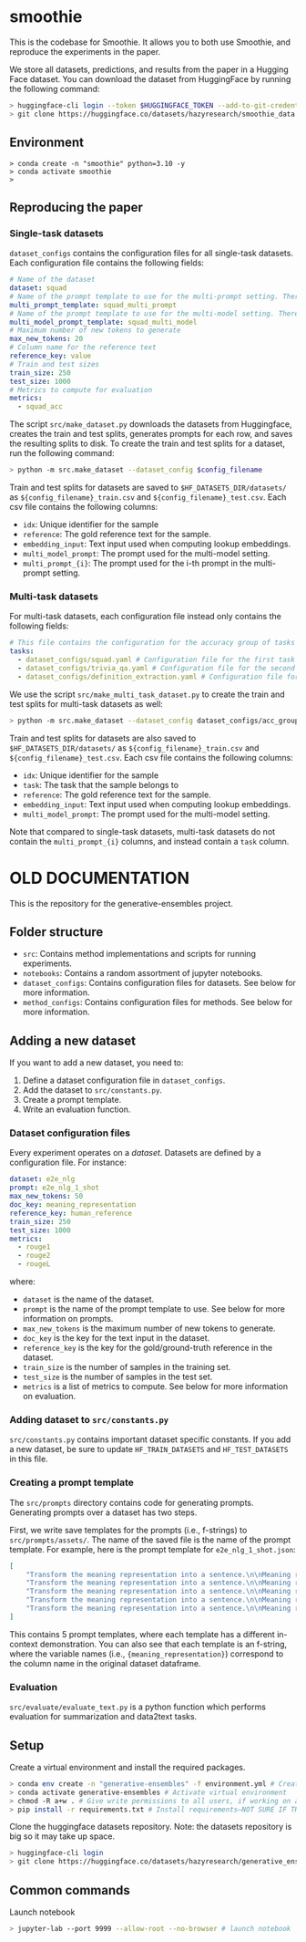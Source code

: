 # smoothie

This is the codebase for Smoothie. It allows you to both use Smoothie, and reproduce the experiments in the paper. 

We store all datasets, predictions, and results from the paper in a Hugging Face dataset. You can download the dataset from HuggingFace by running the following command:

```bash
> huggingface-cli login --token $HUGGINGFACE_TOKEN --add-to-git-credential
> git clone https://huggingface.co/datasets/hazyresearch/smoothie_data
```

## Environment

```
> conda create -n "smoothie" python=3.10 -y
> conda activate smoothie
> 
```

## Reproducing the paper

### Single-task datasets
`dataset_configs` contains the configuration files for all single-task datasets. Each configuration file contains the following fields:

```yaml 
# Name of the dataset
dataset: squad
# Name of the prompt template to use for the multi-prompt setting. There should be a file called squad_multi_prompt.json in prompt_templates. It should contain a list of f-strings.
multi_prompt_template: squad_multi_prompt
# Name of the prompt template to use for the multi-model setting. There should be a file called squad_multi_model.txt in prompt_templates. It should contain a single f-string.
multi_model_prompt_template: squad_multi_model
# Maximum number of new tokens to generate
max_new_tokens: 20
# Column name for the reference text
reference_key: value
# Train and test sizes
train_size: 250
test_size: 1000
# Metrics to compute for evaluation
metrics:
  - squad_acc
```

The script `src/make_dataset.py` downloads the datasets from Huggingface, creates the train and test splits, generates prompts for each row, and saves the resulting splits to disk. To create the train and test splits for a dataset, run the following command:

```bash
> python -m src.make_dataset --dataset_config $config_filename
```

Train and test splits for datasets are saved to `$HF_DATASETS_DIR/datasets/` as `${config_filename}_train.csv` and `${config_filename}_test.csv`. Each csv file contains the following columns:
- `idx`: Unique identifier for the sample
- `reference`: The gold reference text for the sample.
- `embedding_input`: Text input used when computing lookup embeddings.
- `multi_model_prompt`: The prompt used for the multi-model setting.
- `multi_prompt_{i}`: The prompt used for the i-th prompt in the multi-prompt setting.

### Multi-task datasets

For multi-task datasets, each configuration file instead only contains the following fields:

```yaml
# This file contains the configuration for the accuracy group of tasks
tasks:
  - dataset_configs/squad.yaml # Configuration file for the first task
  - dataset_configs/trivia_qa.yaml # Configuration file for the second task
  - dataset_configs/definition_extraction.yaml # Configuration file for the third task
```

We use the script `src/make_multi_task_dataset.py` to create the train and test splits for multi-task datasets as well:

```bash
> python -m src.make_dataset --dataset_config dataset_configs/acc_group.yaml
```

Train and test splits for datasets are also saved to `$HF_DATASETS_DIR/datasets/` as `${config_filename}_train.csv` and `${config_filename}_test.csv`. Each csv file contains the following columns:
- `idx`: Unique identifier for the sample
- `task`: The task that the sample belongs to
- `reference`: The gold reference text for the sample.
- `embedding_input`: Text input used when computing lookup embeddings.
- `multi_model_prompt`: The prompt used for the multi-model setting.

Note that compared to single-task datasets, multi-task datasets do not contain the `multi_prompt_{i}` columns, and instead contain a `task` column.



# OLD DOCUMENTATION

This is the repository for the generative-ensembles project.

## Folder structure

- `src`: Contains method implementations and scripts for running experiments.
- `notebooks`: Contains a random assortment of jupyter notebooks.
- `dataset_configs`: Contains configuration files for datasets. See below for more information.
- `method_configs`: Contains configuration files for methods. See below for more information.

## Adding a new dataset

If you want to add a new dataset, you need to:

1. Define a dataset configuration file in `dataset_configs`.
2. Add the dataset to `src/constants.py`.
3. Create a prompt template.
4. Write an evaluation function.

### Dataset configuration files

Every experiment operates on a *dataset*. Datasets are defined by a configuration file. For instance:

```yaml
dataset: e2e_nlg
prompt: e2e_nlg_1_shot
max_new_tokens: 50
doc_key: meaning_representation
reference_key: human_reference
train_size: 250
test_size: 1000
metrics:
  - rouge1
  - rouge2
  - rougeL
```

where:

- `dataset` is the name of the dataset.
- `prompt` is the name of the prompt template to use. See below for more information on prompts.
- `max_new_tokens` is the maximum number of new tokens to generate.
- `doc_key` is the key for the text input in the dataset. 
- `reference_key` is the key for the gold/ground-truth reference in the dataset.
- `train_size` is the number of samples in the training set.
- `test_size` is the number of samples in the test set.
- `metrics` is a list of metrics to compute. See below for more information on evaluation.

### Adding dataset to `src/constants.py`

`src/constants.py` contains important dataset specific constants. If you add a new dataset, be sure to update `HF_TRAIN_DATASETS` and `HF_TEST_DATASETS` in this file.

### Creating a prompt template

The `src/prompts` directory contains code for generating prompts. Generating prompts over a dataset has two steps. 

First, we write save templates for the prompts (i.e., f-strings) to `src/prompts/assets/`. The name of the saved file is the name of the prompt template. For example, here is the prompt template for `e2e_nlg_1_shot.json`:
```json
[
    "Transform the meaning representation into a sentence.\n\nMeaning representation: name[Alimentum], food[Chinese], priceRange[less than \u00a320], area[riverside], familyFriendly[yes]\nNatural language: Alimentum is a family-friendly Chinese food restaurant in the Riverside area where you can eat for low prices.\n\nMeaning representation: name[Strada], food[Japanese], priceRange[less than \u00a320], customer rating[average], familyFriendly[yes], near[Rainbow Vegetarian Caf\u00e9]\nNatural language: Near the Rainbow Vegetarian Caf\u00e9 is the Strada, which has a price range less then 20 pounds, is family friendly, serves Japanese, and has an average customer rating.\n\nMeaning representation: {meaning_representation}\nNatural language:",
    "Transform the meaning representation into a sentence.\n\nMeaning representation: name[Green Man], food[Italian], priceRange[moderate], area[city centre], familyFriendly[yes], near[All Bar One]\nNatural language: Green Man is a moderately priced Italian restaurant in the city centre, near to All Bar One. It is kid friendly.\n\nMeaning representation: name[The Waterman], food[Indian], priceRange[cheap], customer rating[average], area[riverside], familyFriendly[no]\nNatural language: The Waterman it is an adult Indian food restaurant. Its food price range is cheap, customer rating on average near to riverside area.\n\nMeaning representation: {meaning_representation}\nNatural language:",
    "Transform the meaning representation into a sentence.\n\nMeaning representation: name[The Cambridge Blue], eatType[pub], food[Indian], priceRange[cheap], near[Caf\u00e9 Brazil]\nNatural language: The Cambridge Blue is a cheap pub that offers Indian food. It is located near Caf\u00e9 Brazil.\n\nMeaning representation: name[The Eagle], eatType[coffee shop], food[Indian], priceRange[\u00a320-25], customer rating[high], area[city centre], familyFriendly[yes], near[Burger King]\nNatural language: The Eagle is a coffee shop providing Indian food in the \u00a320-25 price range. It is located in the city centre. It is near Burger King. Its customer rating is high.\n\nMeaning representation: {meaning_representation}\nNatural language:",
    "Transform the meaning representation into a sentence.\n\nMeaning representation: name[The Cambridge Blue], eatType[pub], food[Japanese], priceRange[more than \u00a330], near[Caf\u00e9 Brazil]\nNatural language: The Cambridge Blue Pub serves Japanese food at \u00a330 plus. You can find it near the Caf\u00e9 Brazil.\n\nMeaning representation: name[Fitzbillies], eatType[coffee shop], food[Fast food], priceRange[more than \u00a330], customer rating[high], area[city centre], familyFriendly[no]\nNatural language: In city centre Fitzbillies coffee shop offers a high customer rating. Fast food is offered with a price range of more than \u00a330. We are not children friendly.\n\nMeaning representation: {meaning_representation}\nNatural language:",
    "Transform the meaning representation into a sentence.\n\nMeaning representation: name[Browns Cambridge], priceRange[high], customer rating[3 out of 5]\nNatural language: Browns Cambridge is an expensive venue with a customer rating 3 out of 5\n\nMeaning representation: name[The Wrestlers], food[French], priceRange[less than \u00a320], customer rating[average], familyFriendly[no]\nNatural language: There is a restaurant The Wrestlers they serve French food and price rang is less than \u00a320. Although it isn't a family-friendly restaurant and the customer rating is only average\n\nMeaning representation: {meaning_representation}\nNatural language:"
]
```
This contains 5 prompt templates, where each template has a different in-context demonstration. You can also see that each template is an f-string, where the variable names (i.e., `{meaning_representation}`) correspond to the column name in the original dataset dataframe.


### Evaluation 

`src/evaluate/evaluate_text.py` is a python function which performs evaluation for summarization and data2text tasks. 

## Setup

Create a virtual environment and install the required packages.

```bash
> conda env create -n "generative-ensembles" -f environment.yml # Create virtual environment
> conda activate generative-ensembles # Activate virtual environment
> chmod -R a+w . # Give write permissions to all users, if working on a cluster
> pip install -r requirements.txt # Install requirements–NOT SURE IF THIS WORKS
```

Clone the huggingface datasets repository. Note: the datasets repository is big so it may take up space.

```bash
> huggingface-cli login
> git clone https://huggingface.co/datasets/hazyresearch/generative_ensembles_data
```

## Common commands

Launch notebook

```bash
> jupyter-lab --port 9999 --allow-root --no-browser # launch notebook
```
